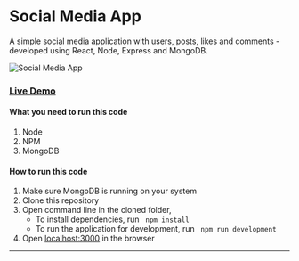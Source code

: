# Social Media App

A simple social media application with users, posts, likes and comments - developed using React, Node, Express and MongoDB. 

![Social Media App](/client/assets/images/'home.png' "Social Media App")

### [Live Demo]("")

#### What you need to run this code
1. Node 
2. NPM
3. MongoDB

####  How to run this code
1. Make sure MongoDB is running on your system 
2. Clone this repository
3. Open command line in the cloned folder,
   - To install dependencies, run ```  npm install  ```
   - To run the application for development, run ```  npm run development  ```
4. Open [localhost:3000](http://localhost:3000/) in the browser
---- 

